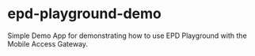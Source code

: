 # epd-playground-demo
Simple Demo App for demonstrating how to use EPD Playground with the Mobile Access Gateway.
